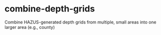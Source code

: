 # combine-depth-grids
Combine HAZUS-generated depth grids from multiple, small areas into one larger area (e.g., county)
